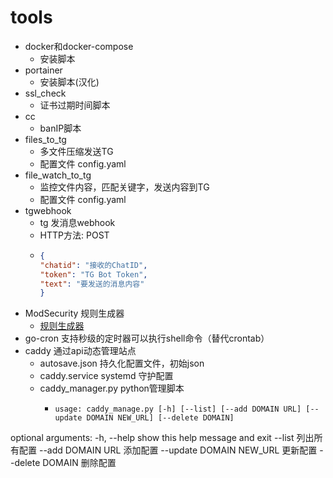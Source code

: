 # tools

- docker和docker-compose
  - 安装脚本
- portainer
  - 安装脚本(汉化)
- ssl_check
  - 证书过期时间脚本
- cc
  - banIP脚本
- files_to_tg
  - 多文件压缩发送TG 
  - 配置文件 config.yaml
- file_watch_to_tg
  - 监控文件内容，匹配关键字，发送内容到TG
  - 配置文件 config.yaml
- tgwebhook
  - tg 发消息webhook
  - HTTP方法: POST
  - ```json
    {
    "chatid": "接收的ChatID",
    "token": "TG Bot Token",
    "text": "要发送的消息内容"
    }
    ```
- ModSecurity 规则生成器
  - [规则生成器](https://absonggit.github.io/tools)
- go-cron 支持秒级的定时器可以执行shell命令（替代crontab）
- caddy 通过api动态管理站点
  - autosave.json 持久化配置文件，初始json
  - caddy.service systemd 守护配置
  - caddy_manager.py python管理脚本
    - ```
      usage: caddy_manage.py [-h] [--list] [--add DOMAIN URL] [--update DOMAIN NEW_URL] [--delete DOMAIN]

optional arguments:
  -h, --help            show this help message and exit
  --list                列出所有配置
  --add DOMAIN URL      添加配置
  --update DOMAIN NEW_URL
                        更新配置
  --delete DOMAIN       删除配置
``` 
